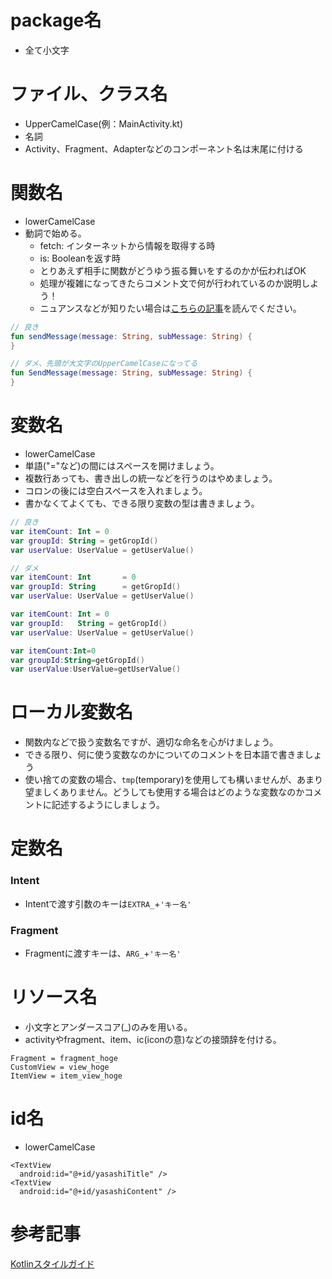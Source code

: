 # package名
- 全て小文字

# ファイル、クラス名
- UpperCamelCase(例：MainActivity.kt)
- 名詞
- Activity、Fragment、Adapterなどのコンポーネント名は末尾に付ける

# 関数名
- lowerCamelCase
- 動詞で始める。
  - fetch: インターネットから情報を取得する時
  - is: Booleanを返す時
  - とりあえず相手に関数がどうゆう振る舞いをするのかが伝わればOK
  - 処理が複雑になってきたらコメント文で何が行われているのか説明しよう！
  - ニュアンスなどが知りたい場合は[こちらの記事](https://php-archive.net/php/words-in-function-names/)を読んでください。
```kotlin
// 良き
fun sendMessage(message: String, subMessage: String) {
}

// ダメ、先頭が大文字のUpperCamelCaseになってる
fun SendMessage(message: String, subMessage: String) {
}
```

# 変数名
- lowerCamelCase
- 単語("="など)の間にはスペースを開けましょう。
- 複数行あっても、書き出しの統一などを行うのはやめましょう。
- コロンの後には空白スペースを入れましょう。
- 書かなくてよくても、できる限り変数の型は書きましょう。

```kotlin
// 良き
var itemCount: Int = 0
var groupId: String = getGropId()
var userValue: UserValue = getUserValue()

// ダメ
var itemCount: Int       = 0
var groupId: String      = getGropId()
var userValue: UserValue = getUserValue()

var itemCount: Int = 0
var groupId:   String = getGropId()
var userValue: UserValue = getUserValue()

var itemCount:Int=0
var groupId:String=getGropId()
var userValue:UserValue=getUserValue()
```

# ローカル変数名
- 関数内などで扱う変数名ですが、適切な命名を心がけましょう。
- できる限り、何に使う変数なのかについてのコメントを日本語で書きましょう
- 使い捨ての変数の場合、`tmp`(temporary)を使用しても構いませんが、あまり望ましくありません。どうしても使用する場合はどのような変数なのかコメントに記述するようにしましょう。

# 定数名
### Intent
- Intentで渡す引数のキーは`EXTRA_`+`'キー名'`

### Fragment
- Fragmentに渡すキーは、`ARG_`+`'キー名'`

# リソース名
- 小文字とアンダースコア(_)のみを用いる。
- activityやfragment、item、ic(iconの意)などの接頭辞を付ける。

```
Fragment = fragment_hoge
CustomView = view_hoge
ItemView = item_view_hoge
```

# id名
- lowerCamelCase
```
<TextView
  android:id="@+id/yasashiTitle" />
<TextView
  android:id="@+id/yasashiContent" />
```

# 参考記事
[Kotlinスタイルガイド](https://developer.android.com/kotlin/style-guide?hl=ja&authuser=1)
